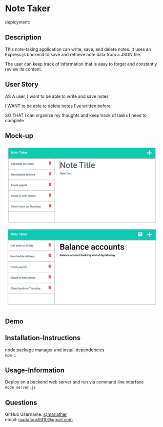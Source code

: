 # Note Taker

deployment:  

## Description

This note-taking application can write, save, and delete notes. It uses an Express.js backend to save and retrieve note data from a JSON file. 

The user can keep track of information that is easy to forget and constantly review its content.

## User Story

AS A user, I want to be able to write and save notes

I WANT to be able to delete notes I've written before

SO THAT I can organize my thoughts and keep track of tasks I need to complete

## Mock-up

![](Assets/img/11-express-homework-demo-01.png)
![](Assets/img/11-express-homework-demo-02.png)

## Demo


## Installation-Instructions

node package manager and install dependencies  
```npm i```

## Usage-Information

Deploy on a backend web server and run via command line interface  
```node server.js```



## Questions

GitHub Username: [@mariather](https://github.com/mariather)  
email: mariatxus9310@gmail.com
